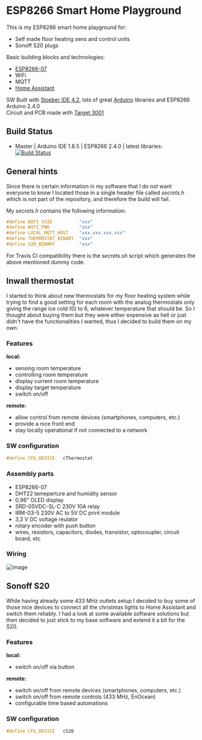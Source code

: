 # ESP8266 Smart Home Playground

This is my ESP8266 smart home playground for:  
* Self made floor heating sens and control units
* Sonoff S20 plugs

Basic building blocks and technologies:
* [ESP8266-07](https://www.espressif.com/)
* WiFi 
* MQTT
* [Home Assistant](https://home-assistant.io/)

SW Built with [Sloeber IDE 4.2](http://eclipse.baeyens.it/), lots of great [Arduino](https://www.arduino.cc) libraries and ESP8266 Arduino 2.4.0  
Circuit and PCB made with [Target 3001](https://ibfriedrich.com/de/index.html)

## Build Status
* Master | Arduino IDE 1.8.5 | ESP8266 2.4.0 | latest libraries: [![Build Status](https://travis-ci.org/eXtatic-GitHub/ESP8266.svg?branch=master)](https://travis-ci.org/eXtatic-GitHub/ESP8266)

## General hints
Since there is certain information in my software that I do not want everyone to know I located those in a single header file called *secrets.h* which is not part of the repository, and therefore the build will fail.

My *secrets.h* contains the following information:
```c++
#define WIFI_SSID          "xxx"
#define WIFI_PWD           "xxx"
#define LOCAL_MQTT_HOST    "xxx.xxx.xxx.xxx"
#define THERMOSTAT_BINARY  "xxx"
#define S20_BINARY         "xxx"
```

For Travis CI compatibility there is the *secrets.sh* script which generates the above mentioned dummy code.


## Inwall thermostat
I started to think about new thermostats for my floor heating system while trying to find a good setting for each room with the analog thermostats only giving the range ice cold (0) to 6, whatever temperature that should be.
So I thought about buying them but they were either expensive as hell or just didn't have the functionalities I wanted, thus I decided to build them on my own.

### Features

**local:**
* sensing room temperature
* controlling room temperature
* display current room temperature
* display target temperature
* switch on/off

**remote:**
* allow control from remote devices (smartphones, computers, etc.)
* provide a nice front end
* stay locally operational if not connected to a network

### SW configuration
```c++
#define CFG_DEVICE   cThermostat
```

### Assembly parts
* ESP8266-07
* DHT22 temeperture and humidity sensor
* 0,96" OLED display
* SRD-05VDC-SL-C 230V 10A relay
* IRM-03-5 230V AC to 5V DC print module
* 3,3 V DC voltage reulator
* rotary encoder with push button
* wires, resistors, capacitors, diodes, transistor, optocoupler, circuit board, etc

### Wiring
![image](https://user-images.githubusercontent.com/5675570/35767892-47fde138-08f4-11e8-863e-870828831ac0.png)

## Sonoff S20
While having already some 433 MHz outlets setup I decided to buy some of those nice devices to connect all the christmas lights to Home Assistant and switch them reliably.
I had a look at some available software solutions but then decided to just stick to my base software and extend it a bit for the S20.

### Features

**local:**
* switch on/off via button

**remote:**
* switch on/off from remote devices (smartphones, computers, etc.)
* switch on/off from remote controls (433 MHz, EnOcean)
* configurable time based automations

### SW configuration
```c++
#define CFG_DEVICE   cS20
```
